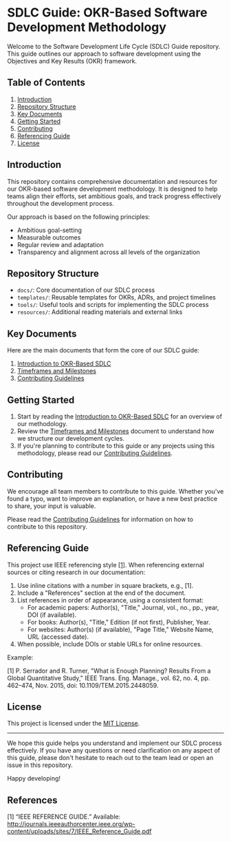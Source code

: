 # SDLC Guide: OKR-Based Software Development Methodology

Welcome to the Software Development Life Cycle (SDLC) Guide repository. This guide outlines our approach to software development using the Objectives and Key Results (OKR) framework.

## Table of Contents

1. [Introduction](#introduction)
2. [Repository Structure](#repository-structure)
3. [Key Documents](#key-documents)
4. [Getting Started](#getting-started)
5. [Contributing](#contributing)
6. [Referencing Guide](#referencing-guide)
7. [License](#license)

## Introduction

This repository contains comprehensive documentation and resources for our OKR-based software development methodology. It is designed to help teams align their efforts, set ambitious goals, and track progress effectively throughout the development process.

Our approach is based on the following principles:
- Ambitious goal-setting
- Measurable outcomes
- Regular review and adaptation
- Transparency and alignment across all levels of the organization

## Repository Structure

- `docs/`: Core documentation of our SDLC process
- `templates/`: Reusable templates for OKRs, ADRs, and project timelines
- `tools/`: Useful tools and scripts for implementing the SDLC process
- `resources/`: Additional reading materials and external links

## Key Documents

Here are the main documents that form the core of our SDLC guide:

1. [Introduction to OKR-Based SDLC](docs/introduction.md)
2. [Timeframes and Milestones](docs/timeframes-and-milestones.md)
3. [Contributing Guidelines](CONTRIBUTING.md)

## Getting Started

1. Start by reading the [Introduction to OKR-Based SDLC](docs/introduction.md) for an overview of our methodology.
2. Review the [Timeframes and Milestones](docs/timeframes-and-milestones.md) document to understand how we structure our development cycles.
3. If you're planning to contribute to this guide or any projects using this methodology, please read our [Contributing Guidelines](CONTRIBUTING.md).

## Contributing

We encourage all team members to contribute to this guide. Whether you've found a typo, want to improve an explanation, or have a new best practice to share, your input is valuable.

Please read the [Contributing Guidelines](CONTRIBUTING.md) for information on how to contribute to this repository.

## Referencing Guide

This project use IEEE referencing style [[1]](#references). When referencing external sources or citing research in our documentation:

1. Use inline citations with a number in square brackets, e.g., [1].
2. Include a "References" section at the end of the document.
3. List references in order of appearance, using a consistent format:
   - For academic papers: Author(s), "Title," Journal, vol., no., pp., year, DOI (if available).
   - For books: Author(s), "Title," Edition (if not first), Publisher, Year.
   - For websites: Author(s) (if available), "Page Title," Website Name, URL (accessed date).
4. When possible, include DOIs or stable URLs for online resources.

Example:

[1] P. Serrador and R. Turner, "What is Enough Planning? Results From a Global Quantitative Study," IEEE Trans. Eng. Manage., vol. 62, no. 4, pp. 462–474, Nov. 2015, doi: 10.1109/TEM.2015.2448059.

## License

This project is licensed under the [MIT License](LICENSE).

---

We hope this guide helps you understand and implement our SDLC process effectively. If you have any questions or need clarification on any aspect of this guide, please don't hesitate to reach out to the team lead or open an issue in this repository.

Happy developing!

## References
[1] “IEEE REFERENCE GUIDE.” Available: http://journals.ieeeauthorcenter.ieee.org/wp-content/uploads/sites/7/IEEE_Reference_Guide.pdf